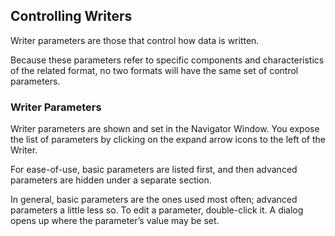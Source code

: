 ## Controlling Writers ##

Writer parameters are those that control how data is written.

Because these parameters refer to specific components and characteristics of the related format, no two formats will have the same set of control parameters.


### Writer Parameters ###

Writer parameters are shown and set in the Navigator Window. You expose the list of parameters by clicking on the expand arrow icons to the left of the Writer.

For ease-of-use, basic parameters are listed first, and then advanced parameters are hidden under a separate section.

In general, basic parameters are the ones used most often; advanced parameters a little less so. To edit a parameter, double-click it. A dialog opens up where the parameter’s value may be set.

